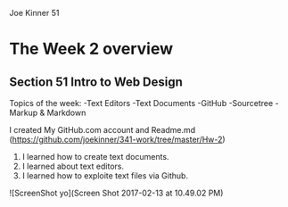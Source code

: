 Joe Kinner 51
# The Week 2 overview
## Section 51 Intro to Web Design

Topics of the week:
-Text Editors
-Text Documents
-GitHub
-Sourcetree
-Markup & Markdown

I created My GitHub.com account and Readme.md
(https://github.com/joekinner/341-work/tree/master/Hw-2)

1. I learned how to create text documents.
2. I learned about text editors.
3. I learned how to exploite text files via Github.


![ScreenShot yo](Screen Shot 2017-02-13 at 10.49.02 PM)

